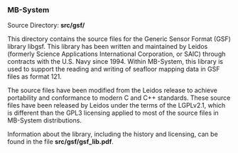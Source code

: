 ### MB-System

Source Directory: **src/gsf/**

This directory contains the source files for the Generic Sensor Format (GSF) library libgsf. This library has been written and maintained by Leidos (formerly Science Applications International Corporation, or SAIC) through contracts with the U.S. Navy since 1994. Within MB-System, this library is used to support the reading and writing of seafloor mapping data in GSF files as format 121.

The source files have been modified from the Leidos release to achieve portability and conformance to modern C and C++ standards. These source files have been released by Leidos under the terms of the LGPLv2.1, which is different than the GPL3 licensing applied to most of the source files in MB-System distributions.

Information about the library, including the history and licensing, can be found in the file **src/gsf/gsf_lib.pdf**.
